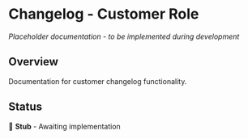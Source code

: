 # Changelog - Customer Role

*Placeholder documentation - to be implemented during development*

## Overview
Documentation for customer changelog functionality.

## Status
🔨 **Stub** - Awaiting implementation